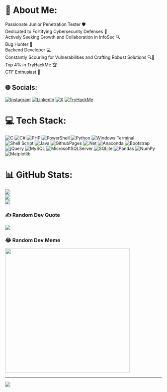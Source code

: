 # 💫 About Me:
Passionate Junior Penetration Tester 🛡️<br>Dedicated to Fortifying Cybersecurity Defenses 💼<br>Actively Seeking Growth and Collaboration in InfoSec 🔍<br>Bug Hunter 🐛 <br>Backend Developer 💻 <br>Constantly Scouring for Vulnerabilities and Crafting Robust Solutions 🔍🔨<br>Top 4% in TryHackMe  🏆<br>CTF Enthusiast 🚀


## 🌐 Socials:
[![Instagram](https://img.shields.io/badge/Instagram-%23E4405F.svg?logo=Instagram&logoColor=white)](https://instagram.com/h_p_official) [![LinkedIn](https://img.shields.io/badge/LinkedIn-%230077B5.svg?logo=linkedin&logoColor=white)](https://linkedin.com/in/harsh-prajapati13) [![X](https://img.shields.io/badge/X-black.svg?logo=X&logoColor=white)](https://x.com/h_p_official) 
<a href='https://tryhackme.com/p/hpof1c14l'><img src="https://tryhackme-badges.s3.amazonaws.com/hpof1c14l.png" alt="TryHackMe"></a>

# 💻 Tech Stack:
![C](https://img.shields.io/badge/c-%2300599C.svg?style=for-the-badge&logo=c&logoColor=white) ![C#](https://img.shields.io/badge/c%23-%23239120.svg?style=for-the-badge&logo=csharp&logoColor=white) ![PHP](https://img.shields.io/badge/php-%23777BB4.svg?style=for-the-badge&logo=php&logoColor=white) ![PowerShell](https://img.shields.io/badge/PowerShell-%235391FE.svg?style=for-the-badge&logo=powershell&logoColor=white) ![Python](https://img.shields.io/badge/python-3670A0?style=for-the-badge&logo=python&logoColor=ffdd54) ![Windows Terminal](https://img.shields.io/badge/Windows%20Terminal-%234D4D4D.svg?style=for-the-badge&logo=windows-terminal&logoColor=white) ![Shell Script](https://img.shields.io/badge/shell_script-%23121011.svg?style=for-the-badge&logo=gnu-bash&logoColor=white) ![Java](https://img.shields.io/badge/java-%23ED8B00.svg?style=for-the-badge&logo=openjdk&logoColor=white) ![GithubPages](https://img.shields.io/badge/github%20pages-121013?style=for-the-badge&logo=github&logoColor=white) ![.Net](https://img.shields.io/badge/.NET-5C2D91?style=for-the-badge&logo=.net&logoColor=white) ![Anaconda](https://img.shields.io/badge/Anaconda-%2344A833.svg?style=for-the-badge&logo=anaconda&logoColor=white) ![Bootstrap](https://img.shields.io/badge/bootstrap-%238511FA.svg?style=for-the-badge&logo=bootstrap&logoColor=white) ![jQuery](https://img.shields.io/badge/jquery-%230769AD.svg?style=for-the-badge&logo=jquery&logoColor=white) ![MySQL](https://img.shields.io/badge/mysql-%2300000f.svg?style=for-the-badge&logo=mysql&logoColor=white) ![MicrosoftSQLServer](https://img.shields.io/badge/Microsoft%20SQL%20Server-CC2927?style=for-the-badge&logo=microsoft%20sql%20server&logoColor=white) ![SQLite](https://img.shields.io/badge/sqlite-%2307405e.svg?style=for-the-badge&logo=sqlite&logoColor=white) ![Pandas](https://img.shields.io/badge/pandas-%23150458.svg?style=for-the-badge&logo=pandas&logoColor=white) ![NumPy](https://img.shields.io/badge/numpy-%23013243.svg?style=for-the-badge&logo=numpy&logoColor=white) ![Matplotlib](https://img.shields.io/badge/Matplotlib-%23ffffff.svg?style=for-the-badge&logo=Matplotlib&logoColor=black)
# 📊 GitHub Stats:
![](https://github-readme-stats.vercel.app/api?username=harsh-prajapati1312&theme=vue-dark&hide_border=true&include_all_commits=false&count_private=false)<br/>
![](https://github-readme-streak-stats.herokuapp.com/?user=harsh-prajapati1312&theme=vue-dark&hide_border=true)<br/>
![](https://github-readme-stats.vercel.app/api/top-langs/?username=harsh-prajapati1312&theme=vue-dark&hide_border=true&include_all_commits=false&count_private=false&layout=compact)



### ✍️ Random Dev Quote
![](https://quotes-github-readme.vercel.app/api?type=horizontal&theme=radical)

### 😂 Random Dev Meme
<img src='https://randommeme-five.vercel.app/' style="height: 400px;"/>

---
[![](https://visitcount.itsvg.in/api?id=harsh-prajapati1312&icon=0&color=0)](https://visitcount.itsvg.in)

<!-- Proudly created with GPRM ( https://gprm.itsvg.in ) -->
